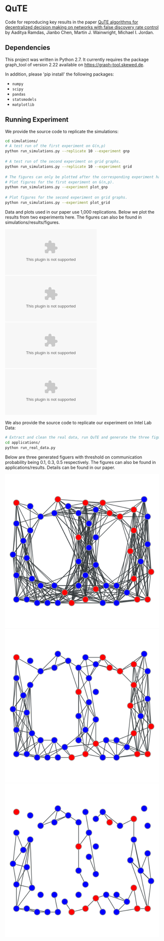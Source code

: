 # QuTE

Code for reproducing key results in the paper [QuTE algorithms for decentralized decision making on networks with false discovery rate control](https://github.com/Jianbo-Lab/QuTE) by Aaditya Ramdas, Jianbo Chen, Martin J. Wainwright, Michael I. Jordan.


## Dependencies

This project was written in Python 2.7. It currently requires the package graph_tool of version 2.22 available on https://graph-tool.skewed.de. 

In addition, please 'pip install' the following packages: 
- `numpy`
- `scipy`
- `pandas`
- `statsmodels`
- `matplotlib`

## Running Experiment

We provide the source code to replicate the simulations:

```bash
cd simulations/
# A test run of the first experiment on G(n,p)
python run_simulations.py --replicate 10 --experiment gnp

# A test run of the second experiment on grid graphs.
python run_simulations.py --replicate 10 --experiment grid

# The figures can only be plotted after the corresponding experiment has been run.
# Plot figures for the first experiment on G(n,p).
python run_simulations.py --experiment plot_gnp

# Plot figures for the second experiment on grid graphs.
python run_simulations.py --experiment plot_grid
```
Data and plots used in our paper use 1,000 replications. Below we plot the results from two experiments here. The figures can also be found in simulations/results/figures.  

![Alt text](https://github.com/Jianbo-Lab/QuTE/tree/master/simulations/results/figures/FDR-Vary-p-rep-1000.eps) ![Alt text](https://github.com/Jianbo-Lab/QuTE/tree/master/simulations/results/figures/Power-Vary-p-rep-1000.eps)
![Alt text](https://github.com/Jianbo-Lab/QuTE/tree/master/simulations/results/figures/FDR-Vary-c-grid-rep-1000.eps) ![Alt text](https://github.com/Jianbo-Lab/QuTE/tree/master/simulations/results/figures/Power-Vary-c-grid-rep-1000.eps)

We also provide the source code to replicate our experiment on Intel Lab Data:

```bash
# Extract and clean the real data, run QuTE and generate the three figures.
cd applications/
python run_real_data.py
```
Below are three generated figuers with threshold on communication probability being 0.1, 0.3, 0.5 respectively. The figures can also be found in applications/results. Details can be found in our paper.

![Alt text](https://github.com/Jianbo-Lab/QuTE/blob/master/applications/results/sensor-graph-threshold-0.1.png) ![Alt text](https://github.com/Jianbo-Lab/QuTE/blob/master/applications/results/sensor-graph-threshold-0.3.png) ![Alt text](https://github.com/Jianbo-Lab/QuTE/blob/master/applications/results/sensor-graph-threshold-0.5.png)

